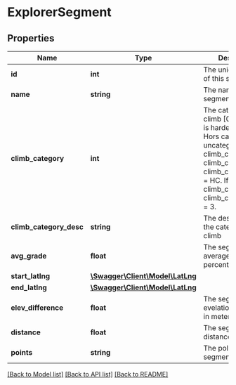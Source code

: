 # ExplorerSegment

## Properties
Name | Type | Description | Notes
------------ | ------------- | ------------- | -------------
**id** | **int** | The unique identifier of this segment | [optional] 
**name** | **string** | The name of this segment | [optional] 
**climb_category** | **int** | The category of the climb [0, 5]. Higher is harder ie. 5 is Hors catégorie, 0 is uncategorized in climb_category. If climb_category &#x3D; 5, climb_category_desc &#x3D; HC. If climb_category &#x3D; 2, climb_category_desc &#x3D; 3. | [optional] 
**climb_category_desc** | **string** | The description for the category of the climb | [optional] 
**avg_grade** | **float** | The segment&#x27;s average grade, in percents | [optional] 
**start_latlng** | [**\Swagger\Client\Model\LatLng**](LatLng.md) |  | [optional] 
**end_latlng** | [**\Swagger\Client\Model\LatLng**](LatLng.md) |  | [optional] 
**elev_difference** | **float** | The segments&#x27;s evelation difference, in meters | [optional] 
**distance** | **float** | The segment&#x27;s distance, in meters | [optional] 
**points** | **string** | The polyline of the segment | [optional] 

[[Back to Model list]](../../README.md#documentation-for-models) [[Back to API list]](../../README.md#documentation-for-api-endpoints) [[Back to README]](../../README.md)

